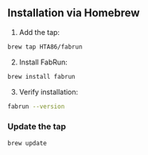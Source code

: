 ## Installation via Homebrew

1. Add the tap:
```sh
brew tap HTA86/fabrun
```

2.	Install FabRun:
```sh
brew install fabrun
```

3.	Verify installation:
```sh
fabrun --version
```

### Update the tap
```sh
brew update
```
